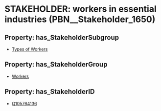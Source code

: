 # STAKEHOLDER: __workers in essential industries__ (PBN__Stakeholder_1650)

## Property: has_StakeholderSubgroup

* [Types of Workers](PBN__StakeholderSubgroup_22)

## Property: has_StakeholderGroup

* [Workers](PBN__StakeholderGroup_2)

## Property: has_StakeholderID

* [Q105764136](Q105764136)

